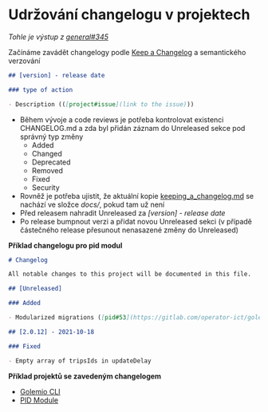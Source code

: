 # Udržování changelogu v projektech

_Tohle je výstup z [general#345](https://gitlab.com/operator-ict/golemio/code/general/-/issues/345)_

Začínáme zavádět changelogy podle [Keep a Changelog](https://keepachangelog.com/en/1.0.0/) a semantického verzování

```markdown
## [version] - release date

### type of action

- Description (([project#issue](link to the issue)))
```

- Během vývoje a code reviews je potřeba kontrolovat existenci CHANGELOG.md a zda byl přidán záznam do Unreleased sekce pod správný typ změny
  - Added
  - Changed
  - Deprecated
  - Removed
  - Fixed
  - Security
- Rovněž je potřeba ujistit, že aktuální kopie [keeping_a_changelog.md](/introduction/keeping_a_changelog.md) se nachází ve složce _docs/_, pokud tam už není
- Před releasem nahradit Unreleased za _[version] - release date_
- Po release bumpnout verzi a přidat novou Unreleased sekci (v případě částečného release přesunout nenasazené změny do Unreleased)

**Příklad changelogu pro pid modul**

```markdown
# Changelog

All notable changes to this project will be documented in this file.

## [Unreleased]

### Added

- Modularized migrations ([pid#53](https://gitlab.com/operator-ict/golemio/code/modules/pid/-/issues/53))

## [2.0.12] - 2021-10-18

### Fixed

- Empty array of tripsIds in updateDelay
```

**Příklad projektů se zavedeným changelogem**

- [Golemio CLI](https://gitlab.com/operator-ict/golemio/code/golemio-cli/-/blob/development/CHANGELOG.md)
- [PID Module](https://gitlab.com/operator-ict/golemio/code/modules/pid/-/blob/development/CHANGELOG.md)
